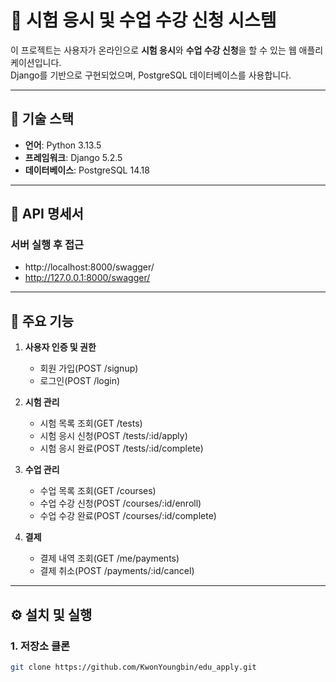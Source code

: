 # 📝 시험 응시 및 수업 수강 신청 시스템

이 프로젝트는 사용자가 온라인으로 **시험 응시**와 **수업 수강 신청**을 할 수 있는 웹 애플리케이션입니다.  
Django를 기반으로 구현되었으며, PostgreSQL 데이터베이스를 사용합니다.

---

## 📌 기술 스택

- **언어**: Python 3.13.5
- **프레임워크**: Django 5.2.5
- **데이터베이스**: PostgreSQL 14.18

---

## 📑 API 명세서
### 서버 실행 후 접근
- http://localhost:8000/swagger/
- http://127.0.0.1:8000/swagger/

---

## 🚀 주요 기능

1. **사용자 인증 및 권한**
   - 회원 가입(POST /signup)
   - 로그인(POST /login)
   
2. **시험 관리**
   - 시험 목록 조회(GET /tests)
   - 시험 응시 신청(POST /tests/:id/apply)
   - 시험 응시 완료(POST /tests/:id/complete)

3. **수업 관리**
   - 수업 목록 조회(GET /courses)
   - 수업 수강 신청(POST /courses/:id/enroll)
   - 수업 수강 완료(POST /courses/:id/complete)

4. **결제**
   - 결제 내역 조회(GET /me/payments)
   - 결제 취소(POST /payments/:id/cancel)
   

---

## ⚙️ 설치 및 실행

### 1. 저장소 클론
```bash
git clone https://github.com/KwonYoungbin/edu_apply.git
